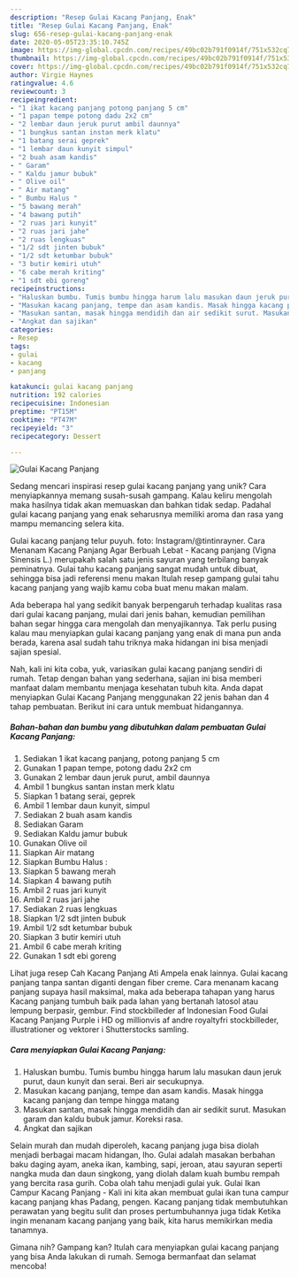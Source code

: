 ```yaml
---
description: "Resep Gulai Kacang Panjang, Enak"
title: "Resep Gulai Kacang Panjang, Enak"
slug: 656-resep-gulai-kacang-panjang-enak
date: 2020-05-05T23:35:10.745Z
image: https://img-global.cpcdn.com/recipes/49bc02b791f0914f/751x532cq70/gulai-kacang-panjang-foto-resep-utama.jpg
thumbnail: https://img-global.cpcdn.com/recipes/49bc02b791f0914f/751x532cq70/gulai-kacang-panjang-foto-resep-utama.jpg
cover: https://img-global.cpcdn.com/recipes/49bc02b791f0914f/751x532cq70/gulai-kacang-panjang-foto-resep-utama.jpg
author: Virgie Haynes
ratingvalue: 4.6
reviewcount: 3
recipeingredient:
- "1 ikat kacang panjang potong panjang 5 cm"
- "1 papan tempe potong dadu 2x2 cm"
- "2 lembar daun jeruk purut ambil daunnya"
- "1 bungkus santan instan merk klatu"
- "1 batang serai geprek"
- "1 lembar daun kunyit simpul"
- "2 buah asam kandis"
- " Garam"
- " Kaldu jamur bubuk"
- " Olive oil"
- " Air matang"
- " Bumbu Halus "
- "5 bawang merah"
- "4 bawang putih"
- "2 ruas jari kunyit"
- "2 ruas jari jahe"
- "2 ruas lengkuas"
- "1/2 sdt jinten bubuk"
- "1/2 sdt ketumbar bubuk"
- "3 butir kemiri utuh"
- "6 cabe merah kriting"
- "1 sdt ebi goreng"
recipeinstructions:
- "Haluskan bumbu. Tumis bumbu hingga harum lalu masukan daun jeruk purut, daun kunyit dan serai. Beri air secukupnya."
- "Masukan kacang panjang, tempe dan asam kandis. Masak hingga kacang panjang dan tempe hingga matang"
- "Masukan santan, masak hingga mendidih dan air sedikit surut. Masukan garam dan kaldu bubuk jamur. Koreksi rasa."
- "Angkat dan sajikan"
categories:
- Resep
tags:
- gulai
- kacang
- panjang

katakunci: gulai kacang panjang 
nutrition: 192 calories
recipecuisine: Indonesian
preptime: "PT15M"
cooktime: "PT47M"
recipeyield: "3"
recipecategory: Dessert

---
```



![Gulai Kacang Panjang](https://img-global.cpcdn.com/recipes/49bc02b791f0914f/751x532cq70/gulai-kacang-panjang-foto-resep-utama.jpg)

Sedang mencari inspirasi resep gulai kacang panjang yang unik? Cara menyiapkannya memang susah-susah gampang. Kalau keliru mengolah maka hasilnya tidak akan memuaskan dan bahkan tidak sedap. Padahal gulai kacang panjang yang enak seharusnya memiliki aroma dan rasa yang mampu memancing selera kita.

Gulai kacang panjang telur puyuh. foto: Instagram/@tintinrayner. Cara Menanam Kacang Panjang Agar Berbuah Lebat - Kacang panjang (Vigna Sinensis L.) merupakah salah satu jenis sayuran yang terbilang banyak peminatnya. Gulai tahu kacang panjang sangat mudah untuk dibuat, sehingga bisa jadi referensi menu makan Itulah resep gampang gulai tahu kacang panjang yang wajib kamu coba buat menu makan malam.

Ada beberapa hal yang sedikit banyak berpengaruh terhadap kualitas rasa dari gulai kacang panjang, mulai dari jenis bahan, kemudian pemilihan bahan segar hingga cara mengolah dan menyajikannya. Tak perlu pusing kalau mau menyiapkan gulai kacang panjang yang enak di mana pun anda berada, karena asal sudah tahu triknya maka hidangan ini bisa menjadi sajian spesial.


Nah, kali ini kita coba, yuk, variasikan gulai kacang panjang sendiri di rumah. Tetap dengan bahan yang sederhana, sajian ini bisa memberi manfaat dalam membantu menjaga kesehatan tubuh kita. Anda dapat menyiapkan Gulai Kacang Panjang menggunakan 22 jenis bahan dan 4 tahap pembuatan. Berikut ini cara untuk membuat hidangannya.

<!--inarticleads1-->

##### Bahan-bahan dan bumbu yang dibutuhkan dalam pembuatan Gulai Kacang Panjang:

1. Sediakan 1 ikat kacang panjang, potong panjang 5 cm
1. Gunakan 1 papan tempe, potong dadu 2x2 cm
1. Gunakan 2 lembar daun jeruk purut, ambil daunnya
1. Ambil 1 bungkus santan instan merk klatu
1. Siapkan 1 batang serai, geprek
1. Ambil 1 lembar daun kunyit, simpul
1. Sediakan 2 buah asam kandis
1. Sediakan  Garam
1. Sediakan  Kaldu jamur bubuk
1. Gunakan  Olive oil
1. Siapkan  Air matang
1. Siapkan  Bumbu Halus :
1. Siapkan 5 bawang merah
1. Siapkan 4 bawang putih
1. Ambil 2 ruas jari kunyit
1. Ambil 2 ruas jari jahe
1. Sediakan 2 ruas lengkuas
1. Siapkan 1/2 sdt jinten bubuk
1. Ambil 1/2 sdt ketumbar bubuk
1. Siapkan 3 butir kemiri utuh
1. Ambil 6 cabe merah kriting
1. Gunakan 1 sdt ebi goreng


Lihat juga resep Cah Kacang Panjang Ati Ampela enak lainnya. Gulai kacang panjang tanpa santan diganti dengan fiber creme. Cara menanam kacang panjang supaya hasil maksimal, maka ada beberapa tahapan yang harus Kacang panjang tumbuh baik pada lahan yang bertanah latosol atau lempung berpasir, gembur. Find stockbilleder af Indonesian Food Gulai Kacang Panjang Purple i HD og millionvis af andre royaltyfri stockbilleder, illustrationer og vektorer i Shutterstocks samling. 

<!--inarticleads2-->

##### Cara menyiapkan Gulai Kacang Panjang:

1. Haluskan bumbu. Tumis bumbu hingga harum lalu masukan daun jeruk purut, daun kunyit dan serai. Beri air secukupnya.
1. Masukan kacang panjang, tempe dan asam kandis. Masak hingga kacang panjang dan tempe hingga matang
1. Masukan santan, masak hingga mendidih dan air sedikit surut. Masukan garam dan kaldu bubuk jamur. Koreksi rasa.
1. Angkat dan sajikan


Selain murah dan mudah diperoleh, kacang panjang juga bisa diolah menjadi berbagai macam hidangan, lho. Gulai adalah masakan berbahan baku daging ayam, aneka ikan, kambing, sapi, jeroan, atau sayuran seperti nangka muda dan daun singkong, yang diolah dalam kuah bumbu rempah yang bercita rasa gurih. Coba olah tahu menjadi gulai yuk. Gulai Ikan Campur Kacang Panjang - Kali ini kita akan membuat gulai ikan tuna campur kacang panjang khas Padang, pengen. Kacang panjang tidak membutuhkan perawatan yang begitu sulit dan proses pertumbuhannya juga tidak Ketika ingin menanam kacang panjang yang baik, kita harus memikirkan media tanamnya. 

Gimana nih? Gampang kan? Itulah cara menyiapkan gulai kacang panjang yang bisa Anda lakukan di rumah. Semoga bermanfaat dan selamat mencoba!
